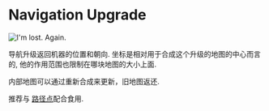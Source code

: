 # Navigation Upgrade

![I'm lost. Again.](oredict:oc:navigationUpgrade)

导航升级返回机器的位置和朝向. 坐标是相对用于合成这个升级的地图的中心而言的, 他的作用范围也限制在哪块地图的大小上面.

内部地图可以通过重新合成来更新，旧地图返还.

推荐与 [路径点](../block/waypoint.md)配合食用.